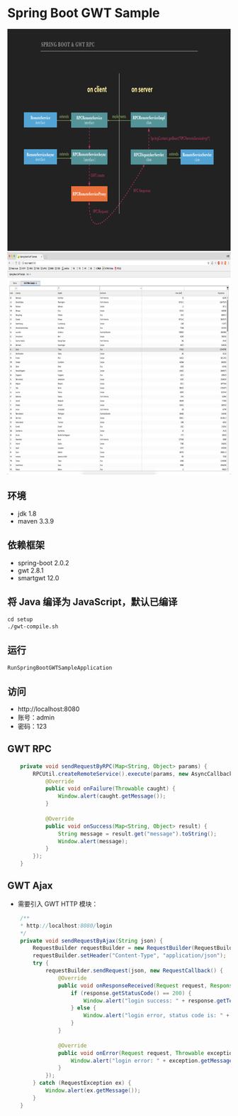 # Spring Boot GWT Sample

<img src="https://github.com/panxiaoan/spring-boot-gwt-sample/blob/master/docs/media/gwt-rpc.png" width="780" height="500" alt="GWT RPC 与 SpringBoot 交互原理图"/>

<img src="https://github.com/panxiaoan/spring-boot-gwt-sample/blob/master/docs/media/sample.png" width="780" height="500" alt="主页"/>

## 环境
- jdk 1.8
- maven 3.3.9

## 依赖框架
- spring-boot 2.0.2
- gwt 2.8.1
- smartgwt 12.0

## 将 Java 编译为 JavaScript，默认已编译
```shell
cd setup
./gwt-compile.sh
```

## 运行
```
RunSpringBootGWTSampleApplication
```

## 访问
- http://localhost:8080
- 账号：admin
- 密码：123

## GWT RPC
```java
    private void sendRequestByRPC(Map<String, Object> params) {
        RPCUtil.createRemoteService().execute(params, new AsyncCallback<Map<String, Object>>() {
            @Override
            public void onFailure(Throwable caught) {
                Window.alert(caught.getMessage());
            }

            @Override
            public void onSuccess(Map<String, Object> result) {
                String message = result.get("message").toString();
                Window.alert(message);
            }
        });
    }
```

## GWT Ajax
- 需要引入 GWT HTTP 模块：<inherits name="com.google.gwt.http.HTTP" />
```java
    /**
    * http://localhost:8080/login 
    */
    private void sendRequestByAjax(String json) {
        RequestBuilder requestBuilder = new RequestBuilder(RequestBuilder.POST, GWT.getHostPageBaseURL() + "login");
        requestBuilder.setHeader("Content-Type", "application/json");
        try {
            requestBuilder.sendRequest(json, new RequestCallback() {
                @Override
                public void onResponseReceived(Request request, Response response) {
                    if (response.getStatusCode() == 200) {
                        Window.alert("login success: " + response.getText());
                    } else {
                        Window.alert("login error, status code is: " + response.getStatusCode());
                    }
                }

                @Override
                public void onError(Request request, Throwable exception) {
                    Window.alert("login error: " + exception.getMessage());
                }
            });
        } catch (RequestException ex) {
            Window.alert(ex.getMessage());
        }
    }
```
